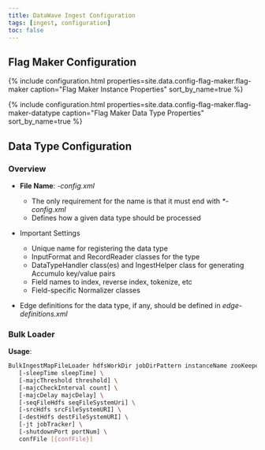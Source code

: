 ```yaml
---
title: DataWave Ingest Configuration
tags: [ingest, configuration]
toc: false
---
```


## Flag Maker Configuration

{% include configuration.html 
   properties=site.data.config-flag-maker.flag-maker 
   caption="Flag Maker Instance Properties" 
   sort_by_name=true %}

{% include configuration.html 
   properties=site.data.config-flag-maker.flag-maker-datatype
   caption="Flag Maker Data Type Properties" 
   sort_by_name=true %}
   
## Data Type Configuration

### Overview

* **File Name**: *<data type>-config.xml*
  - The only requirement for the name is that it must end with *\*-config.xml*
  - Defines how a given data type should be processed

* Important Settings
  - Unique name for registering the data type
  - InputFormat and RecordReader classes for the type
  - DataTypeHandler class(es) and IngestHelper class for generating Accumulo key/value pairs
  - Field names to index, reverse index, tokenize, etc
  - Field-specific Normalizer classes

* Edge definitions for the data type, if any, should be defined in *edge-definitions.xml*

### Bulk Loader

**Usage**:
```bash
BulkIngestMapFileLoader hdfsWorkDir jobDirPattern instanceName zooKeepers username password \
   [-sleepTime sleepTime] \
   [-majcThreshold threshold] \
   [-majcCheckInterval count] \
   [-majcDelay majcDelay] \
   [-seqFileHdfs seqFileSystemUri] \
   [-srcHdfs srcFileSystemURI] \
   [-destHdfs destFileSystemURI] \
   [-jt jobTracker] \
   [-shutdownPort portNum] \
   confFile [{confFile}]
```

